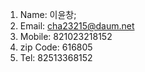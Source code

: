 1. Name: 이윤창;
2. Email: cha23215@daum.net
3. Mobile: 821023218152
4. zip Code: 616805
5. Tel: 82513368152
